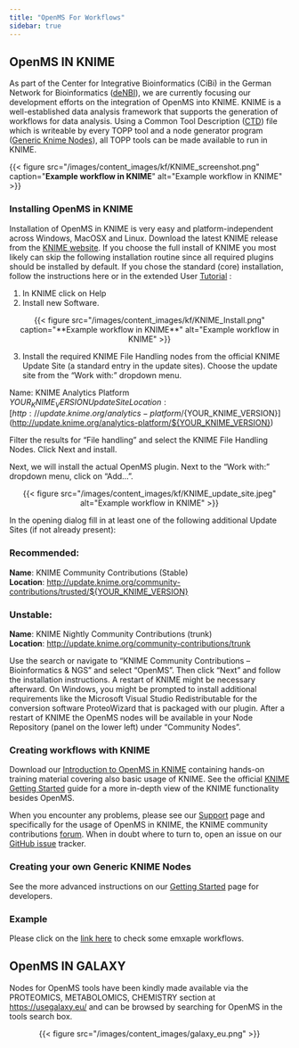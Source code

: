 ```yaml
---
title: "OpenMS For Workflows"
sidebar: true
---
```


## OpenMS IN KNIME

As part of the Center for Integrative Bioinformatics (CiBi) in the German Network for Bioinformatics ([deNBI](http://www.denbi.de/)), we are currently focusing our development efforts on the integration of OpenMS into KNIME. KNIME is a well-established data analysis framework that supports the generation of workflows for data analysis. Using a Common Tool Description ([CTD](https://github.com/WorkflowConversion/CTDSchema)) file which is writeable by every TOPP tool and a node generator program ([Generic Knime Nodes](https://github.com/genericworkflownodes/GenericKnimeNodes)), all TOPP tools can be made available to run in KNIME.

{{< figure src="/images/content_images/kf/KNIME_screenshot.png" caption="**Example workflow in KNIME**" alt="Example workflow in KNIME" >}}

### Installing OpenMS in KNIME

Installation of OpenMS in KNIME is very easy and platform-independent across Windows, MacOSX and Linux. Download the latest KNIME release from the [KNIME website](http://www.knime.org/). If you choose the full install of KNIME you most likely can skip the following installation routine since all required plugins should be installed by default.
If you chose the standard (core) installation, follow the instructions here or in the extended User [Tutorial](https://github.com/OpenMS/Tutorials) :

1. In KNIME click on Help 
2. Install new Software.

<center>{{< figure src="/images/content_images/kf/KNIME_Install.png" caption="**Example workflow in KNIME**" alt="Example workflow in KNIME" >}}</center>

3. Install the required KNIME File Handling nodes from the official KNIME Update Site (a standard entry in the update sites). Choose the update site from the “Work with:” dropdown menu.

Name: KNIME Analytics Platform ${YOUR_KNIME_VERSION} Update Site
Location: [http://update.knime.org/analytics-platform/${YOUR_KNIME_VERSION}](http://update.knime.org/analytics-platform/${YOUR_KNIME_VERSION})

Filter the results for “File handling” and select the KNIME File Handling Nodes. Click Next and install.

Next, we will install the actual OpenMS plugin. Next to the “Work with:” dropdown menu, click on “Add…”.

<center>{{< figure src="/images/content_images/kf/KNIME_update_site.jpeg" alt="Example workflow in KNIME" >}}</center>

In the opening dialog fill in at least one of the following additional Update Sites (if not already present):

### Recommended:
**Name**: KNIME Community Contributions (Stable) <br>
**Location**: http://update.knime.org/community-contributions/trusted/${YOUR_KNIME_VERSION}

### Unstable:
**Name**: KNIME Nightly Community Contributions (trunk)<br>
**Location**: http://update.knime.org/community-contributions/trunk

Use the search or navigate to “KNIME Community Contributions – Bioinformatics & NGS” and select “OpenMS”. Then click “Next” and follow the installation instructions. A restart of KNIME might be necessary afterward. On Windows, you might be prompted to install additional requirements like the Microsoft Visual Studio Redistributable for the conversion software ProteoWizard that is packaged with our plugin.
After a restart of KNIME the OpenMS nodes will be available in your Node Repository (panel on the lower left) under “Community Nodes”.

### Creating workflows with KNIME

Download our [Introduction to OpenMS in KNIME](https://www.openms.de/wp-content/uploads/2016/02/handout1.pdf) containing hands-on training material covering also basic usage of KNIME. See the official [KNIME Getting Started](https://tech.knime.org/knime) guide for a more in-depth view of the KNIME functionality besides OpenMS.

When you encounter any problems, please see our [Support](/gethelp) page and specifically for the usage of OpenMS in KNIME, the KNIME community contributions [forum](https://tech.knime.org/forum/openms). When in doubt where to turn to, open an issue on our [GitHub issue](https://github.com/OpenMS/OpenMS/issues) tracker.

### Creating your own Generic KNIME Nodes
See the more advanced instructions on our [Getting Started](/getting-started/develop-your-own-openms-tools) page for developers.

### Example 

Please click on the [link here](/knime-example-workflows) to check some emxaple workflows.

## OpenMS IN GALAXY

Nodes for OpenMS tools have been kindly made available via the PROTEOMICS, METABOLOMICS, CHEMISTRY section at https://usegalaxy.eu/ and can be browsed by searching for OpenMS in the tools search box.

<center>{{< figure src="/images/content_images/galaxy_eu.png" >}}</center>

